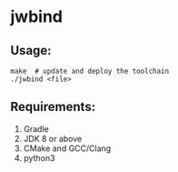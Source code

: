 # jwbind

## Usage:
```
make  # update and deploy the toolchain
./jwbind <file>
```

## Requirements:
1. Gradle
2. JDK 8 or above
3. CMake and GCC/Clang
4. python3
